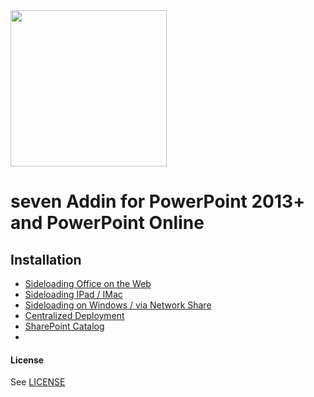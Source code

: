 <img src="https://www.seven.io/wp-content/uploads/Logo.svg" width="250" />

# seven Addin for PowerPoint 2013+ and PowerPoint Online
 
## Installation
- [Sideloading Office on the Web](https://docs.microsoft.com/en-us/office/dev/add-ins/testing/sideload-office-add-ins-for-testing)
- [Sideloading IPad / IMac](https://docs.microsoft.com/en-us/office/dev/add-ins/testing/sideload-an-office-add-in-on-ipad-and-mac)
- [Sideloading on Windows / via Network Share](https://docs.microsoft.com/en-us/office/dev/add-ins/testing/create-a-network-shared-folder-catalog-for-task-pane-and-content-add-ins)
- [Centralized Deployment](https://docs.microsoft.com/en-us/office/dev/add-ins/publish/centralized-deployment)
- [SharePoint Catalog](https://docs.microsoft.com/en-us/office/dev/add-ins/publish/publish-task-pane-and-content-add-ins-to-an-add-in-catalog)
- 
#### License
See [LICENSE](LICENSE)

